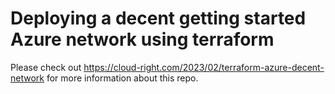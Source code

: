 # Deploying a decent getting started Azure network using terraform

Please check out https://cloud-right.com/2023/02/terraform-azure-decent-network for more information about this repo.